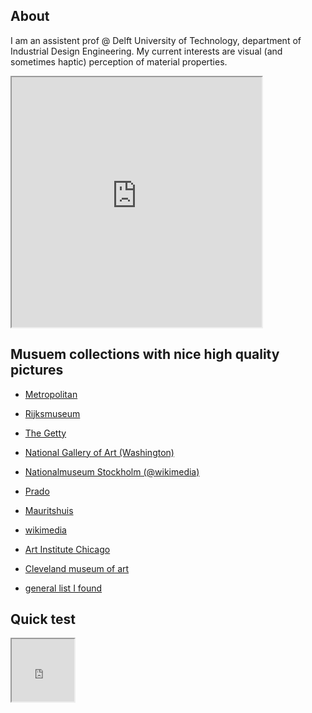 ## About
I am an assistent prof @ Delft University of Technology, department of Industrial Design Engineering. My current interests are visual (and sometimes haptic) perception of material properties. 


<iframe src="https://editor.p5js.org/maartenwijntjes/embed/OTdnso7os" width="400" height="400"></iframe>

<script src="https://cdnjs.cloudflare.com/ajax/libs/p5.js/0.7.3/p5.min.js"></script>
<script>
let image1;
let t=0;

function setup() {
  createCanvas(400, 400);
  image1 = loadImage("images/SK-A-250_2.png");
  noCursor();
}

function draw() {
  background(255);
  imageMode(CENTER);
  translate(mouseX,mouseY);
  t=t+.1;
  rotate(t);
  image(image1,0,0,100,100);
}
</script>





## Musuem collections with nice high quality pictures

- [Metropolitan](https://www.metmuseum.org/art/collection/)
- [Rijksmuseum](https://www.rijksmuseum.nl/en/search)


- [The Getty](https://www.getty.edu/art/collection/)
- [National Gallery of Art (Washington)](https://www.nga.gov/collection/collection-search.html)
- [Nationalmuseum Stockholm (@wikimedia)](https://commons.wikimedia.org/wiki/Category:Media_contributed_by_Nationalmuseum_Stockholm:_2016-100)
- [Prado](https://www.museodelprado.es/en/the-collection)
- [Mauritshuis](https://www.mauritshuis.nl/en/explore/the-collection/search/)
- [wikimedia](https://commons.wikimedia.org/wiki/Main_Page)
- [Art Institute Chicago](https://www.artic.edu/collection)
- [Cleveland museum of art](http://www.clevelandart.org/)

- [general list I found](http://www.openculture.com/2016/05/1-8-million-free-works-of-art-from-world-class-museums-a-meta-list.html)

## Quick test


<iframe src="https://nos.nl" width="100" height="100"></iframe>